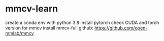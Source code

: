 # mmcv-learn
create a conda env with python 3.8
install pytorch
check CUDA and torch version for mmcv install  mmcv-full github: <https://github.com/open-mmlab/mmcv>
